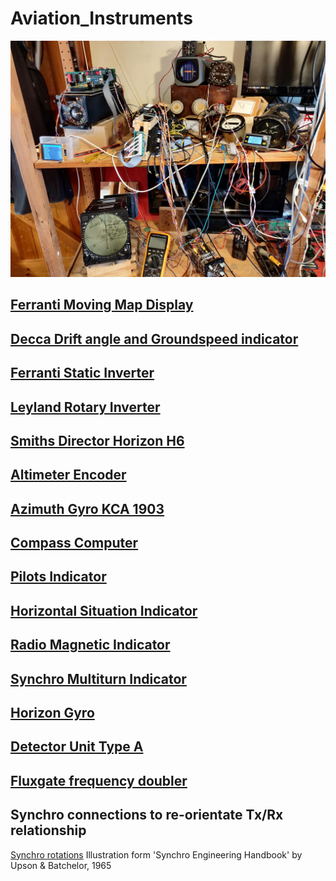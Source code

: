 # Aviation_Instruments

![testbench-view.jpg](./images/workbench-view.jpg)

## [Ferranti Moving Map Display](https://github.com/DavidJRichards/Aviation_Moving_Map_Display) 

## [Decca Drift angle and Groundspeed indicator](https://github.com/DavidJRichards/Aviation_DriftAngle_GroundSpeed_Indicator)

## [Ferranti Static Inverter](https://github.com/DavidJRichards/Aviation_Static_Inverter) 

## [Leyland Rotary Inverter](https://github.com/DavidJRichards/Aviation_Rotary_Converter) 

## [Smiths Director Horizon H6](https://github.com/DavidJRichards/Aviation_Smiths_Horizon_H6) 

## [Altimeter Encoder](https://github.com/DavidJRichards/Aviation_Altimeter_Encoder/blob/main/README.md)

## [Azimuth Gyro KCA 1903](https://github.com/DavidJRichards/Aviation_Azimuth_Gyro_KCA_1903)

## [Compass Computer](Compass_Computer_Mk3.md)

## [Pilots Indicator](Sperry_Indicator.md)

## [Horizontal Situation Indicator](HSI_WL332.md)

## [Radio Magnetic Indicator](RMI_PW404.md)

## [Synchro Multiturn Indicator](SMI_SF101.md)

## [Horizon Gyro](Sperry_MK3.md)

## [Detector Unit Type A](DetectorUnit_TypeA.md)

## [Fluxgate frequency doubler](400hz-frequency-doubler.md)

## Synchro connections to re-orientate Tx/Rx relationship
[Synchro rotations](./images/rotations.png)
Illustration form 'Synchro Engineering Handbook' by Upson & Batchelor, 1965
